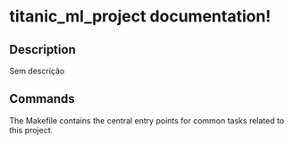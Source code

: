 # titanic_ml_project documentation!

## Description

Sem descrição

## Commands

The Makefile contains the central entry points for common tasks related to this project.

